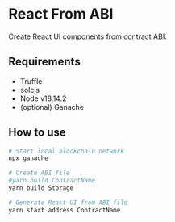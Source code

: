 # React From ABI

Create React UI components from contract ABI.

## Requirements

- Truffle
- solcjs
- Node v18.14.2
- (optional) Ganache

## How to use

```sh
# Start local blockchain network
npx ganache

# Create ABI file
#yarn build ContractName
yarn build Storage

# Generate React UI from ABI file
yarn start address ContractName
```